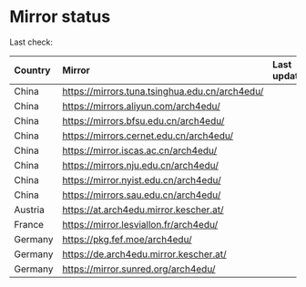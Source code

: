 <script src="./time.js"></script>
# Mirror status
Last check: <script type="text/javascript">localize(1722594073.2787523);</script>

|Country|Mirror|Last update|
|:------|:-----|:----------|
|China|https://mirrors.tuna.tsinghua.edu.cn/arch4edu/|<script type="text/javascript">localize(1722580670);</script>|
|China|https://mirrors.aliyun.com/arch4edu/|<script type="text/javascript">localize(1722537232);</script>|
|China|https://mirrors.bfsu.edu.cn/arch4edu/|<script type="text/javascript">localize(1722537232);</script>|
|China|https://mirrors.cernet.edu.cn/arch4edu/|<script type="text/javascript">localize(1722580670);</script>|
|China|https://mirror.iscas.ac.cn/arch4edu/|<script type="text/javascript">localize(1722580670);</script>|
|China|https://mirrors.nju.edu.cn/arch4edu/|<script type="text/javascript">localize(1722537232);</script>|
|China|https://mirror.nyist.edu.cn/arch4edu/|<script type="text/javascript">localize(1722537232);</script>|
|China|https://mirrors.sau.edu.cn/arch4edu/|<script type="text/javascript">localize(1722537232);</script>|
|Austria|https://at.arch4edu.mirror.kescher.at/|<script type="text/javascript">localize(1722580670);</script>|
|France|https://mirror.lesviallon.fr/arch4edu/|<script type="text/javascript">localize(1722537232);</script>|
|Germany|https://pkg.fef.moe/arch4edu/|<script type="text/javascript">localize(1722580670);</script>|
|Germany|https://de.arch4edu.mirror.kescher.at/|<script type="text/javascript">localize(1722580670);</script>|
|Germany|https://mirror.sunred.org/arch4edu/|<script type="text/javascript">localize(1722580670);</script>|

<script src="./tablefilter/tablefilter.js"></script>
<script src="./table.js"></script>
